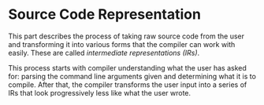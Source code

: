 # Source Code Representation

This part describes the process of taking raw source code from the user and
transforming it into various forms that the compiler can work with easily.
These are called _intermediate representations (IRs)_.

This process starts with compiler understanding what the user has asked for:
parsing the command line arguments given and determining what it is to compile.
After that, the compiler transforms the user input into a series of IRs that
look progressively less like what the user wrote.
